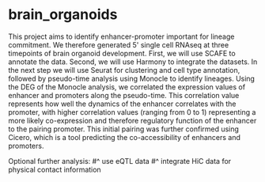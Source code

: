 # brain_organoids

This project aims to identify enhancer-promoter important for lineage commitment. We therefore generated 5' single cell RNAseq at three timepoints of brain organoid development. First, we will use SCAFE to annotate the data. Second, we will use Harmony to integrate the datasets. In the next step we will use Seurat for clustering and cell type annotation, followed by pseudo-time analysis using Monocle to identify lineages. Using the DEG of the Monocle analysis, we correlated the expression values of enhancer and promoters along the pseudo-time. This correlation value represents how well the dynamics of the enhancer correlates with the promoter, with higher correlation values (ranging from 0 to 1) representing a more likely co-expression and therefore regulatory function of the enhancer to the pairing promoter. This initial pairing was further confirmed using Cicero, which is a tool predicting the co-accessibility of enhancers and promoters. 

Optional further analysis:
#^ use eQTL data 
#^ integrate HiC data for physical contact information
